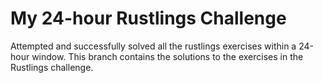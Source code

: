 # My 24-hour Rustlings Challenge

Attempted and successfully solved all the rustlings exercises within a 24-hour window.
This branch contains the solutions to the exercises in the Rustlings challenge.
